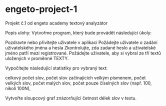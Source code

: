 # engeto-project-1
Projekt č.1 od engeto academy textový analyzátor


Popis ulohy:
Vytvořme program, který bude provádět následující úkoly:

Pozdravte nebo přivítejte uživatele v aplikaci
Požádejte uživatele o zadání uživatelského jména a hesla
Zkontrolujte, zda zadané heslo a uživatelské jméno patří mezi registrované.
Požádejte uživatele, aby si vybral ze tří textů uložených v proměnné TEXTY.

Vypočítejte následující statistiky pro vybraný text:

celkový počet slov,
počet slov začínajících velkým písmenem,
počet velkých slov,
počet malých slov,
počet pouze číselných slov (např. 100, nikoli 100N),

Vytvořte sloupcový graf znázorňující četnost délek slov v textu.
